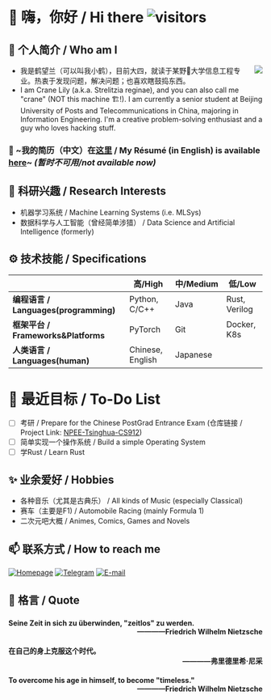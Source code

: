 #  👋 嗨，你好 / Hi there ![visitors](https://visitor-badge.glitch.me/badge?page_id=crane22.crane22)
## 🦩 个人简介 / Who am I

<img align="right" src="https://github-readme-stats.vercel.app/api?username=crane22&show_icons=true&theme=prussian"/>

 - 我是鹤望兰（可以叫我小鹤），目前大四，就读于某野🐔大学信息工程专业。热衷于发现问题，解决问题；也喜欢瞎鼓捣东西。  
 - I am Crane Lily (a.k.a. Strelitzia reginae), and you can also call me "crane" (NOT this machine 🏗️!). I am currently a senior student at Beijing University of Posts and Telecommunications in China, majoring in Information Engineering. I'm a creative problem-solving enthusiast and a guy who loves hacking stuff. 
### 📄 ~我的简历（中文）在[这里]() / My Résumé (in English) is available [here]()~ *(暂时不可用/not available now)*  
## 🌱 科研兴趣 / Research Interests
 - 机器学习系统 / Machine Learning Systems (i.e. MLSys)
 - 数据科学与人工智能（曾经简单涉猎） / Data Science and Artificial Intelligence (formerly)
## ⚙️ 技术技能 / Specifications
| | 高/High | 中/Medium | 低/Low |
| --------------- | --------------- | --------------- | ------------- |
| **编程语言 / Languages(programming)** | Python, C/C++ | Java | Rust, Verilog |
| **框架平台 / Frameworks&Platforms** | PyTorch | Git | Docker, K8s |
| **人类语言 / Languages(human)** | Chinese, English | Japanese |  |
# 🔭 最近目标 / To-Do List
 - [ ] 考研 / Prepare for the Chinese PostGrad Entrance Exam (仓库链接 / Project Link: [NPEE-Tsinghua-CS912](https://github.com/crane22/NPEE-Tsinghua-CS912))  
 - [ ] 简单实现一个操作系统 / Build a simple Operating System
 - [ ] 学Rust / Learn Rust
<!---
## 🏢 开源贡献 / Contributions
--->
## ✨ 业余爱好 / Hobbies
 - 各种音乐（尤其是古典乐） / All kinds of Music (especially Classical)
 - 赛车（主要是F1) / Automobile Racing (mainly Formula 1)
 - 二次元吧大概 / Animes, Comics, Games and Novels
## 📫 联系方式 / How to reach me
[![Homepage](https://img.shields.io/badge/Blog-crane.moe-2b3388?style=for-the-badge&logo=netlify&logoColor=white)](https://crane.moe)
[![Telegram](https://img.shields.io/badge/Telegram-@crane22-2ca5e0?style=for-the-badge&logo=telegram&logoColor=white)](https://t.me/crane22)
[![E-mail](https://img.shields.io/badge/EMail-i@crane.moe-0078D4?style=for-the-badge&logo=mail.ru&logoColor=white)](mailto:i@crane.moe)
## 💬 格言 / Quote
###
#### Seine Zeit in sich zu überwinden, "zeitlos" zu werden. <div align="right">————Friedrich Wilhelm Nietzsche</div>
#### 在自己的身上克服这个时代。<div align="right">————弗里德里希·尼采</div>
#### To overcome his age in himself, to become "timeless." <div align="right">————Friedrich Wilhelm Nietzsche</div>

<!---
- 👋 Hi, I’m @crane22
- 👀 I’m interested in ...
- 🌱 I’m currently learning ...
- 💞️ I’m looking to collaborate on ...
- 📫 How to reach me ...
--->

<!---
crane22/crane22 is a ✨ special ✨ repository because its `README.md` (this file) appears on your GitHub profile.
You can click the Preview link to take a look at your changes.
--->
